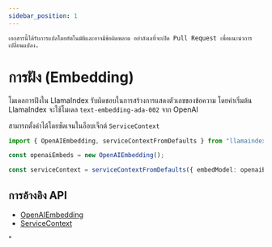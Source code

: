 ```yaml
---
sidebar_position: 1
---
```


`เอกสารนี้ได้รับการแปลโดยอัตโนมัติและอาจมีข้อผิดพลาด อย่าลังเลที่จะเปิด Pull Request เพื่อแนะนำการเปลี่ยนแปลง.`

# การฝัง (Embedding)

โมเดลการฝังใน LlamaIndex รับผิดชอบในการสร้างการแสดงตัวเลขของข้อความ โดยค่าเริ่มต้น LlamaIndex จะใช้โมเดล `text-embedding-ada-002` จาก OpenAI

สามารถตั้งค่าได้โดยชัดเจนในอ็อบเจ็กต์ `ServiceContext`

```typescript
import { OpenAIEmbedding, serviceContextFromDefaults } from "llamaindex";

const openaiEmbeds = new OpenAIEmbedding();

const serviceContext = serviceContextFromDefaults({ embedModel: openaiEmbeds });
```

## การอ้างอิง API

- [OpenAIEmbedding](../../api/classes/OpenAIEmbedding.md)
- [ServiceContext](../../api/interfaces/ServiceContext.md)

"
